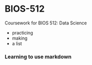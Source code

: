 # BIOS-512
Coursework for BIOS 512: Data Science
- practicing
- making
- a list

### Learning to use markdown
